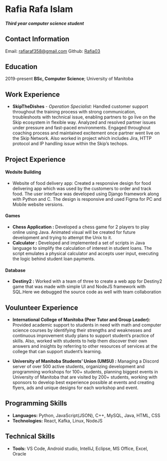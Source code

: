 Rafia Rafa Islam
===
##### Third year computer science student 

Contact Information
---
Email: rafiaraf358@gmail.com
Github: [Rafia03](https://github.com/Rafia03)

Education
---
2019-present 
**BSc, Computer Science**; University of Manitoba 

Work Experience 
---
* **SkipTheDishes** - *Operation Specialist:* Handled customer support throughout the training process with strong communication, troubleshoots with technical issue, enabling partners to go live on the Skip ecosystem in flexible way. Analyzed and resolved partner issues under pressure and fast-paced environments. Engaged throughout coaching process and maintained excitement once partner went live on the Skip Network. Also worked in project which includes Jira, HTTP protocol and IP handling issue within the
Skip’s techops.

Project Experience 
---
#### Wedsite Building 
 * Website of food delivery app: Created a responsive design for food delivering app which was used by the customers to order and track food. The user interface was developed using Django framework along with Python and C. The design is responsive and used Figma for PC and Mobile website versions.

 #### Games 
 * **Chess Application :** Developed a chess game for 2 players to play online using Java. Animated visual will be created for future development and trying to attempt the Unix to it.
 * **Calculator :** Developed and implemented a set of scripts in Java language to simplify the calculation of interest in student loans. The script emulates a physical calculator and accepts user input, executing the logic behind student loan payments.

 #### Database
 * **Destiny2 :** Worked with a team of three to create a web app for Destiny2 game that was made with simple UI and NodeJS framework with SQL.Here we debugged the source code as well with team collaboration

Voulunteer Experience
---
* **International College of Manitoba (Peer Tutor and Group Leader):** Provided academic support to students in need with math and computer science courses by identifying their strengths and weaknesses and continuous improvement study plans to support student’s practice of skills. Also, worked with students to help them discover their own answers and insights by referring to other resources of services at the college that can support student’s learning.

* **University of Manitoba Students’ Union (UMSU) :** Managing a Discord server of over 500 active students, organizing development and programming workshops for 100+ students, planning biggest events in University of Manitoba that are visited by 200+ students, working with sponsors to develop best experience possible at events and creating flyers, ads and unique designs for each workshop and event.

Programming Skills 
---
* **Languages:** Python, JavaScript(JSON), C++, MySQL, Java, HTML, CSS
* **Technologies:** React, Kafka, Linux, NodeJS


Technical Skills 
---
* **Tools:** VS Code, Android studio, IntelliJ, Eclipse, MS Office, Excel, Oracle